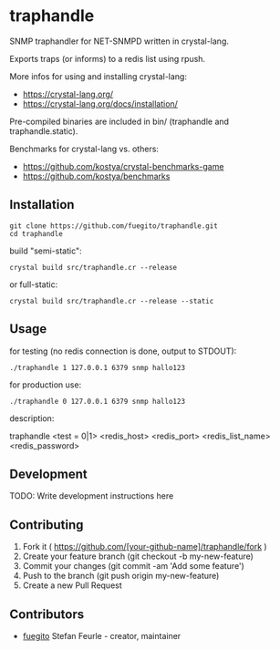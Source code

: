 # traphandle

SNMP traphandler for NET-SNMPD written in crystal-lang.

Exports traps (or informs) to a redis list using rpush.

More infos for using and installing crystal-lang:
* https://crystal-lang.org/
* https://crystal-lang.org/docs/installation/

Pre-compiled binaries are included in bin/ (traphandle and traphandle.static).

Benchmarks for crystal-lang vs. others:
* https://github.com/kostya/crystal-benchmarks-game
* https://github.com/kostya/benchmarks

## Installation

    git clone https://github.com/fuegito/traphandle.git
    cd traphandle

build "semi-static":

    crystal build src/traphandle.cr --release
or full-static:

    crystal build src/traphandle.cr --release --static

## Usage

for testing (no redis connection is done, output to STDOUT):

    ./traphandle 1 127.0.0.1 6379 snmp hallo123

for production use:

    ./traphandle 0 127.0.0.1 6379 snmp hallo123

description:

traphandle <test = 0|1> <redis_host> <redis_port> <redis_list_name> <redis_password>

## Development

TODO: Write development instructions here

## Contributing

1. Fork it ( https://github.com/[your-github-name]/traphandle/fork )
2. Create your feature branch (git checkout -b my-new-feature)
3. Commit your changes (git commit -am 'Add some feature')
4. Push to the branch (git push origin my-new-feature)
5. Create a new Pull Request

## Contributors

- [fuegito](https://github.com/fuegito) Stefan Feurle - creator, maintainer
